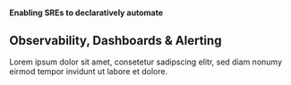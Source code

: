 #### Enabling SREs to declaratively automate
## Observability, Dashboards & Alerting
Lorem ipsum dolor sit amet, consetetur sadipscing elitr, sed diam nonumy eirmod tempor invidunt ut labore et dolore.

